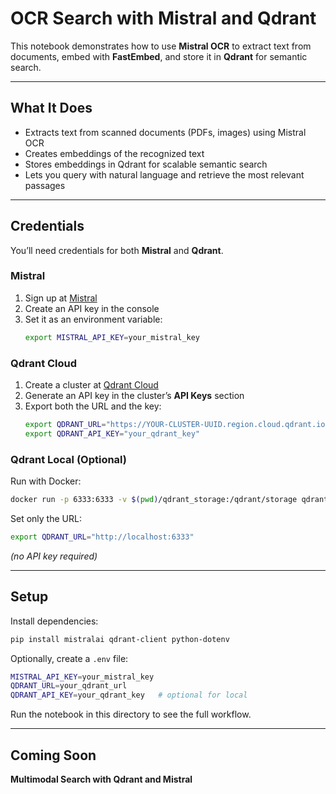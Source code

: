 # OCR Search with Mistral and Qdrant

This notebook demonstrates how to use **Mistral OCR** to extract text from documents, embed with **FastEmbed**, and store it in **Qdrant** for semantic search.

---

## What It Does
- Extracts text from scanned documents (PDFs, images) using Mistral OCR  
- Creates embeddings of the recognized text  
- Stores embeddings in Qdrant for scalable semantic search  
- Lets you query with natural language and retrieve the most relevant passages  

---

## Credentials

You’ll need credentials for both **Mistral** and **Qdrant**.

### Mistral
1. Sign up at [Mistral](https://mistral.ai)  
2. Create an API key in the console  
3. Set it as an environment variable:
   ```bash
   export MISTRAL_API_KEY=your_mistral_key
   ```

### Qdrant Cloud
1. Create a cluster at [Qdrant Cloud](https://cloud.qdrant.io)  
2. Generate an API key in the cluster’s **API Keys** section  
3. Export both the URL and the key:
   ```bash
   export QDRANT_URL="https://YOUR-CLUSTER-UUID.region.cloud.qdrant.io:6333"
   export QDRANT_API_KEY="your_qdrant_key"
   ```

### Qdrant Local (Optional)
Run with Docker:
```bash
docker run -p 6333:6333 -v $(pwd)/qdrant_storage:/qdrant/storage qdrant/qdrant
```

Set only the URL:
```bash
export QDRANT_URL="http://localhost:6333"
```
*(no API key required)*

---

## Setup
Install dependencies:
```bash
pip install mistralai qdrant-client python-dotenv
```

Optionally, create a `.env` file:
```bash
MISTRAL_API_KEY=your_mistral_key
QDRANT_URL=your_qdrant_url
QDRANT_API_KEY=your_qdrant_key   # optional for local
```

Run the notebook in this directory to see the full workflow.

---
## Coming Soon
**Multimodal Search with Qdrant and Mistral**

